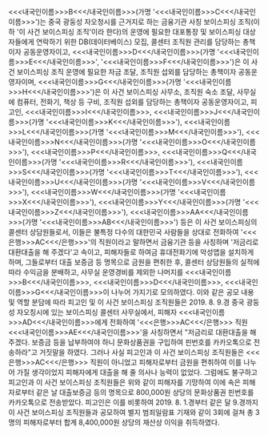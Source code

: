 <<<내국인이름>>>B<<</내국인이름>>>(가명 '<<<내국인이름>>>C<<</내국인이름>>>')는 중국 광둥성 자오청시를 근거지로 하는 금융기관 사칭 보이스피싱 조직(이하 '이 사건 보이스피싱 조직'이라 한다)의 운영에 필요한 대포통장 및 보이스피싱 대상자들에게 연락하기 위한 DB(데이터베이스) 모집, 콜센터 조직원 관리를 담당하는 총책이자 공동운영자이고, <<<내국인이름>>>D<<</내국인이름>>>(가명 '<<<내국인이름>>>E<<</내국인이름>>>', '<<<내국인이름>>>F<<</내국인이름>>>')은 이 사건 보이스피싱 조직 운영에 필요한 자금 조달, 조직원 섭외를 담당하는 총책이자 공동운영자이며, <<<내국인이름>>>G<<</내국인이름>>>(가명 '<<<내국인이름>>>H<<</내국인이름>>>')은 이 사건 보이스피싱 사무소, 조직원 숙소 조달, 사무실에 컴퓨터, 전화기, 책상 등 구비, 조직원 섭외를 담당하는 총책이자 공동운영자이고, 피고인, <<<내국인이름>>>I<<</내국인이름>>>, <<<내국인이름>>>J<<</내국인이름>>>(가명 '<<<내국인이름>>>K<<</내국인이름>>>'), <<<내국인이름>>>L<<</내국인이름>>>(가명 '<<<내국인이름>>>M<<</내국인이름>>>'), <<<내국인이름>>>N<<</내국인이름>>>(가명 '<<<내국인이름>>>O<<</내국인이름>>>'), <<<내국인이름>>>P<<</내국인이름>>>, <<<내국인이름>>>Q<<</내국인이름>>>(가명 '<<<내국인이름>>>R<<</내국인이름>>>'), <<<내국인이름>>>S<<</내국인이름>>>(가명 '<<<내국인이름>>>T<<</내국인이름>>>'), <<<내국인이름>>>U<<</내국인이름>>>(가명 '<<<내국인이름>>>V<<</내국인이름>>>'), <<<내국인이름>>>W<<</내국인이름>>>(가명 '<<<내국인이름>>>X<<</내국인이름>>>'), <<<내국인이름>>>Y<<</내국인이름>>>(가명 '<<<내국인이름>>>Z<<</내국인이름>>>'), <<<내국인이름>>>AA<<</내국인이름>>>(가명 '<<<내국인이름>>>AB<<</내국인이름>>>') 등은 이 사건 보이스피싱의 콜센터 상담원들로서, 이들은 불특정 다수의 대한민국 사람들을 상대로 전화하여 '<<<은행>>>AC<<</은행>>>'의 직원이라고 말하면서 금융기관 등을 사칭하며 '저금리로 대환대출을 해 주겠다'고 속이고, 피해자들로 하여금 휴대전화기에 악성앱을 설치하게 하며, 그들로부터 대출 보증금 등 명목으로 금원을 편취한 후, 콜센터 상담원들의 실적에 따라 수익금을 분배하고, 사무실 운영경비를 제외한 나머지를 <<<내국인이름>>>B<<</내국인이름>>>, <<<내국인이름>>>D<<</내국인이름>>>, <<<내국인이름>>>G<<</내국인이름>>>이 나누어 가지기로 모의하였다.
이와 같은 공모 내용 및 역할 분담에 따라 피고인 및 이 사건 보이스피싱 조직원들은 2019. 8. 9.경 중국 광둥성 자오칭시에 있는 보이스피싱 콜센터 사무실에서, 피해자 <<<내국인이름>>>AD<<</내국인이름>>>에게 전화하여 '<<<은행>>>AC<<</은행>>> 직원 <<<내국인이름>>>AE<<</내국인이름>>>'을 사칭하면서 "저금리로 대환대출을 해 주겠다. 보증금 등을 납부하여야 하니 문화상품권을 구입하여 핀번호를 카카오톡으로 전송하라"고 거짓말을 하였다.
그러나 사실 피고인과 이 사건 보이스피싱 조직원들은 <<<은행>>>AC<<</은행>>> 직원이 아니었고 피해자로부터 금원을 편취하여 이를 나누어 가질 생각이었지 피해자에게 대출을 해 줄 의사나 능력이 없었다.
그럼에도 불구하고 피고인과 이 사건 보이스피싱 조직원들은 위와 같이 피해자를 기망하여 이에 속은 피해자로부터 같은 날 대출보증금 등의 명목으로 800,000원 상당의 문화상품권 핀번호를 카카오톡으로 전송받았다.
피고인은 이를 비롯하여 2019. 8. 1.경부터 같은 달 9.경까지 이 사건 보이스피싱 조직원들과 공모하여 별지 범죄일람표 기재와 같이 3회에 걸쳐 총 3명의 피해자로부터 합계 8,400,000원 상당의 재산상 이익을 취득하였다.